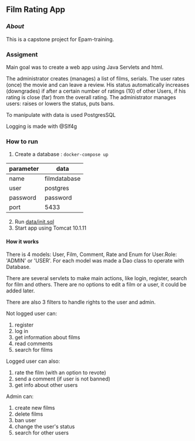 ## Film Rating App

### _About_

This is a capstone project for Epam-training. 

### Assigment

Main goal was to create a web app using Java Servlets and html.

The administrator creates (manages) a list of films, serials.
The user rates (once) the movie and can leave a review. 
His status automatically increases (downgrades) if after a certain number of ratings (10) of other Users,
if his rating is close (far) from the overall rating. 
The administrator manages users: raises or lowers the status, puts bans.

To manipulate with data is used PostgresSQL

Logging is made with @Slf4g

### How to run

1. Create a database :
   `docker-compose up`

| parameter | data         |
|-----------|--------------|
| name      | filmdatabase |
| user      | postgres     |
| password  | password     |
| port      | 5433         |

2. Run [data/init.sql](data/init.sql)
3. Start app using Tomcat 10.1.11

#### How it works

There is 4 models: User, Film, Comment, Rate and Enum for User.Role: 'ADMIN' or 'USER'.
For each model was made a Dao class to operate with Database. 

There are several servlets to make main actions, like login, register, search for film and others. There are no
options to edit a film or a user, it could be added later. 

There are also 3 filters to handle rights to the user and admin.

Not logged user can:
1. register
2. log in
3. get information about films
4. read comments
5. search for films

Logged user can also:
1. rate the film (with an option to revote)
2. send a comment (if user is not banned)
3. get info about other users

Admin can:
1. create new films
2. delete films 
3. ban user
4. change the user's status
5. search for other users
